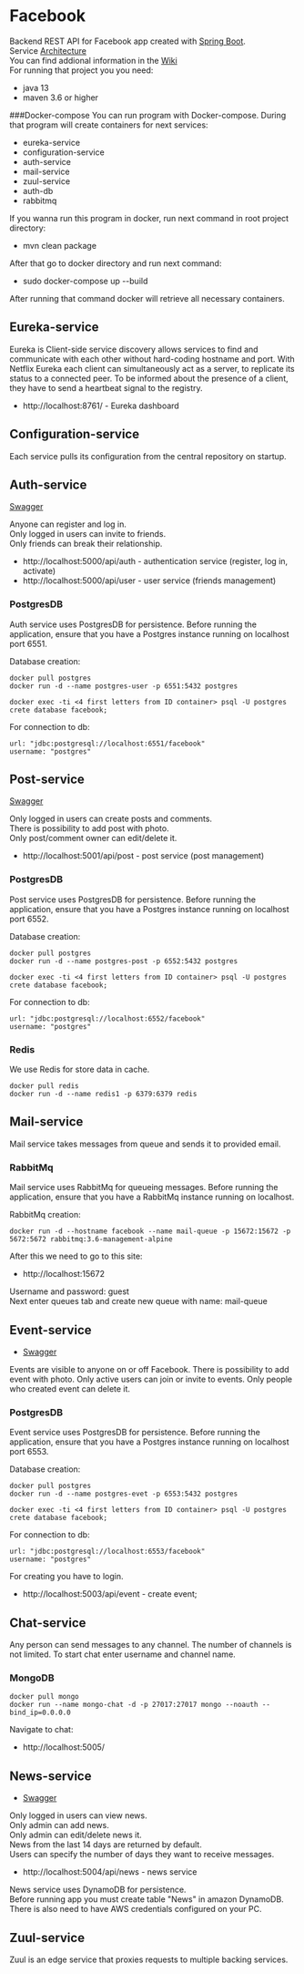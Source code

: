 # Facebook
Backend REST API for Facebook app created with [Spring Boot](http://projects.spring.io/spring-boot/).  
Service [Architecture](ARCHITECTURE.MD)  
You can find addional information in the [Wiki](WIKI.md)  
For running that project you you need:
 - java 13
 - maven 3.6 or higher

###Docker-compose
You can run program with Docker-compose. During that program will create containers for next services:
- eureka-service
- configuration-service
- auth-service
- mail-service
- zuul-service
- auth-db
- rabbitmq



If you wanna run this program in docker, run next command in root project directory:

- mvn clean package

After that go to docker directory and run next command:

-  sudo docker-compose up --build

After running that command docker will retrieve all necessary containers.
    


## Eureka-service

Eureka is Client-side service discovery allows services to find and 
communicate with each other without hard-coding hostname and port.
With Netflix Eureka each client can simultaneously act as a server,
to replicate its status to a connected peer.
To be informed about the presence of a client, they have to
send a heartbeat signal to the registry.

- http://localhost:8761/ - Eureka dashboard

## Configuration-service  

Each service pulls its configuration from the central repository on startup.

## Auth-service  
[Swagger](http://localhost:5000/swagger-ui.html)  

Anyone can register and log in.  
Only logged in users can invite to friends.  
Only friends can break their relationship.

- http://localhost:5000/api/auth - authentication service (register, log in, activate)
- http://localhost:5000/api/user - user service (friends management)

### PostgresDB    

Auth service uses PostgresDB for persistence.
Before running the application, ensure that you have a Postgres instance running on localhost port 6551.
         
Database creation:

    docker pull postgres
    docker run -d --name postgres-user -p 6551:5432 postgres
            
    docker exec -ti <4 first letters from ID container> psql -U postgres
    crete database facebook;
              
For connection to db:
                   
    url: "jdbc:postgresql://localhost:6551/facebook"
    username: "postgres"
    
## Post-service  
[Swagger](http://localhost:5001/swagger-ui.html)  

Only logged in users can create posts and comments.  
There is possibility to add post with photo.    
Only post/comment owner can edit/delete it.  

- http://localhost:5001/api/post - post service (post management)

### PostgresDB    

Post service uses PostgresDB for persistence.
Before running the application, ensure that you have a Postgres instance running on localhost port 6552.
       
Database creation:

    docker pull postgres
    docker run -d --name postgres-post -p 6552:5432 postgres
            
    docker exec -ti <4 first letters from ID container> psql -U postgres
    crete database facebook;
              
For connection to db:
                   
    url: "jdbc:postgresql://localhost:6552/facebook"
    username: "postgres"

### Redis
We use Redis for store data in cache.

    docker pull redis
    docker run -d --name redis1 -p 6379:6379 redis
    
## Mail-service   
Mail service takes messages from queue and sends it to provided email.

### RabbitMq    

Mail service uses RabbitMq for queueing messages.
Before running the application, ensure that you have a RabbitMq instance running on localhost.
       
RabbitMq creation:

    docker run -d --hostname facebook --name mail-queue -p 15672:15672 -p 5672:5672 rabbitmq:3.6-management-alpine
              
After this we need to go to this site:  
 - http://localhost:15672  
 
Username and password: guest  
Next enter queues tab and create new queue with name: mail-queue

## Event-service
* [Swagger](http://localhost:5003/swagger-ui.html)
    
Events are visible to anyone on or off Facebook. 
There is possibility to add event with photo.
Only active users can join or invite to events.
Only people who created event can delete it.
    
### PostgresDB
Event service uses PostgresDB for persistence.
Before running the application, ensure that you have a Postgres instance running on localhost port 6553.
        
Database creation:
            
    docker pull postgres
    docker run -d --name postgres-evet -p 6553:5432 postgres
            
    docker exec -ti <4 first letters from ID container> psql -U postgres
    crete database facebook;

For connection to db:
                   
    url: "jdbc:postgresql://localhost:6553/facebook"
    username: "postgres"

For creating you have to login.
- http://localhost:5003/api/event - create event;

## Chat-service
Any person can send messages to any channel.
The number of channels is not limited.
To start chat enter username and channel name.

### MongoDB

    docker pull mongo
    docker run --name mongo-chat -d -p 27017:27017 mongo --noauth --bind_ip=0.0.0.0
    
Navigate to chat: 
- http://localhost:5005/


    
## News-service
* [Swagger](http://localhost:5004/swagger-ui.html)
    
Only logged in users can view news.  
Only admin can add news.      
Only admin can edit/delete news it.   
News from the last 14 days are returned by default.  
Users can specify the number of days they want to receive messages.  
 
 - http://localhost:5004/api/news - news service
    
News service uses DynamoDB for persistence.  
Before running app you must create table "News" in amazon DynamoDB.  
There is also need to have AWS credentials configured on your PC.
        
## Zuul-service
Zuul is an edge service that proxies requests to multiple backing services.     

        
    
